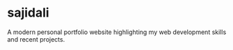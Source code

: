 # sajidali
A modern personal portfolio website highlighting my web development skills and recent projects.

